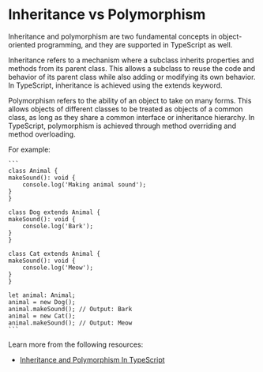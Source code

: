 # Inheritance vs Polymorphism

Inheritance and polymorphism are two fundamental concepts in object-oriented programming, and they are supported in TypeScript as well.

Inheritance refers to a mechanism where a subclass inherits properties and methods from its parent class. This allows a subclass to reuse the code and behavior of its parent class while also adding or modifying its own behavior. In TypeScript, inheritance is achieved using the extends keyword.

Polymorphism refers to the ability of an object to take on many forms. This allows objects of different classes to be treated as objects of a common class, as long as they share a common interface or inheritance hierarchy. In TypeScript, polymorphism is achieved through method overriding and method overloading.

For example:

    ```
    class Animal {
    makeSound(): void {
        console.log('Making animal sound');
    }
    }

    class Dog extends Animal {
    makeSound(): void {
        console.log('Bark');
    }
    }

    class Cat extends Animal {
    makeSound(): void {
        console.log('Meow');
    }
    }

    let animal: Animal;
    animal = new Dog();
    animal.makeSound(); // Output: Bark
    animal = new Cat();
    animal.makeSound(); // Output: Meow
    ```

Learn more from the following resources:

- [Inheritance and Polymorphism In TypeScript](https://www.youtube.com/watch?v=Sn6K57YSuwU)